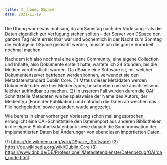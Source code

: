 ```yaml
---
title: 3. Übung DSpace
date: 2021-11-19
---
```


Die Übung war etwas mühsam, da am Samstag nach der Vorlesung – als die Daten eigentlich zur Verfügung stehen sollten – der Server von DSpace den ganzen Tag nicht erreichbar war und wöchentlich in der Nacht zum Sonntag die Einträge in DSpace gelöscht werden, musste ich die ganze Vorarbeit nochmal machen. 

Nachdem ich also nochmal eine eigene Community, eine eigene Collection und Inhalte, also Dokumente erstellt hatte, wartete ich 24 Stunden, bis die Medien veröffentlicht wurden. Da dSpace eine Software ist, mit welcher Dokumentenserver betrieben werden können, verwendet sie den Metadatenstandard Dublin Core. (1)
Mittels dieser Metadaten werden Dokumente oder wie hier Medientypen, beschrieben um sie anschliessend leichter auffindbar zu machen. (2) 
In unserem Fall wurden durch die OAI-Schnittstelle Metadaten wie beispielsweise der Name des Autors, der Medientyp (Form der Publikation) und natürlich die Daten an welchen das File hochgeladen, sowie geändert wurde angezeigt. 

Wie bereits in einer vorherigen Vorlesung schon mal angesprochen, ermöglicht eine OAI-Schnittstelle den Datenimport aus anderen Bibliotheken in die eigene Bibliotheksdatenbank sowie danach die Synchronisation der implementierten Daten bei Änderungen von ebendiesen importierten Daten. 


(1)	https://de.wikipedia.org/wiki/DSpace_(Software)
(2)	https://de.wikipedia.org/wiki/Dublin_Core 
(3)	https://www.dnb.de/DE/Professionell/Metadatendienste/Datenbezug/OAI/oai_node.html

